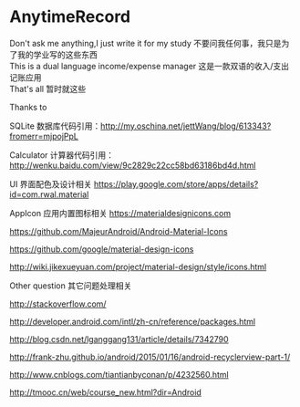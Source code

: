 # AnytimeRecord
Don't ask me anything,I just write it for my study    不要问我任何事，我只是为了我的学业写的这些东西    
This is a dual language income/expense manager    这是一款双语的收入/支出记账应用    
That's all    暂时就这些

Thanks to

SQLite  数据库代码引用：http://my.oschina.net/jettWang/blog/613343?fromerr=mjpojPpL

Calculator  计算器代码引用：http://wenku.baidu.com/view/9c2829c22cc58bd63186bd4d.html

UI  界面配色及设计相关
https://play.google.com/store/apps/details?id=com.rwal.material

AppIcon  应用内置图标相关
https://materialdesignicons.com

https://github.com/MajeurAndroid/Android-Material-Icons

https://github.com/google/material-design-icons

http://wiki.jikexueyuan.com/project/material-design/style/icons.html

Other question  其它问题处理相关

http://stackoverflow.com/

http://developer.android.com/intl/zh-cn/reference/packages.html

http://blog.csdn.net/lganggang131/article/details/7342790


http://frank-zhu.github.io/android/2015/01/16/android-recyclerview-part-1/

http://www.cnblogs.com/tiantianbyconan/p/4232560.html

http://tmooc.cn/web/course_new.html?dir=Android
